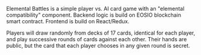 Elemental Battles is a simple player vs. AI card game with an "elemental compatibility" component.
Backend logic is build on EOSIO blockchain smart contract.
Frontend is build on React/Redux.

Players will draw randomly from decks of 17 cards, identical for each player, and play successive rounds of cards against each other. Their hands are public, but the card that each player chooses in any given round is secret.



